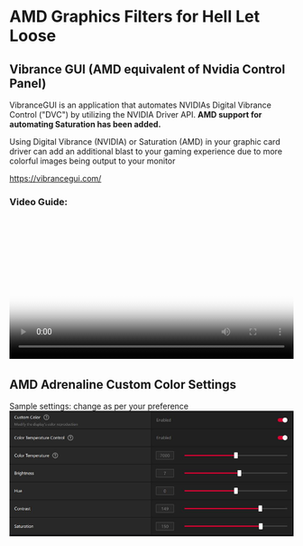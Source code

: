 # AMD Graphics Filters for Hell Let Loose

## Vibrance GUI (AMD equivalent of Nvidia Control Panel)

VibranceGUI is an application that automates NVIDIAs Digital Vibrance Control ("DVC") by utilizing the NVIDIA Driver API. **AMD support for automating Saturation has been added.**

Using Digital Vibrance (NVIDIA) or Saturation (AMD) in your graphic card driver can add an additional blast to your gaming experience due to more colorful images being output to your monitor

<https://vibrancegui.com/>

### Video Guide:

<video width="100%" controls poster="videos/How_to_setup_Vibrance_GUI.png">
  <source src="videos/How_to_setup_Vibrance_GUI.mp4" type="video/mp4">
  Your browser does not support the video tag.
</video>

## AMD Adrenaline Custom Color Settings 
Sample settings: change as per your preference
![AMD Adrenaline Custom Color Settings](images/AMDCustom_Color.JPG 'AMD custom colour')